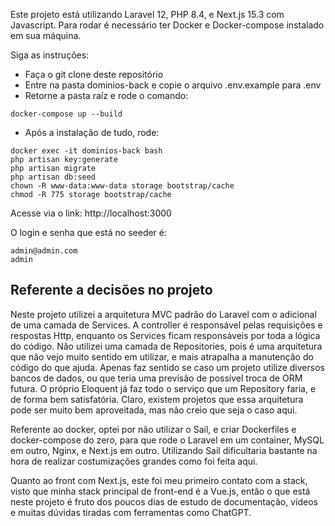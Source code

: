 Este projeto está utilizando Laravel 12, PHP 8.4, e Next.js 15.3 com Javascript.
Para rodar é necessário ter Docker e Docker-compose instalado em sua máquina.

Siga as instruções:

- Faça o git clone deste repositório
- Entre na pasta dominios-back e copie o arquivo .env.example para .env
- Retorne a pasta raíz e rode o comando:

```
docker-compose up --build
```

- Após a instalação de tudo, rode:

```
docker exec -it dominios-back bash
php artisan key:generate
php artisan migrate
php artisan db:seed
chown -R www-data:www-data storage bootstrap/cache
chmod -R 775 storage bootstrap/cache
```

Acesse via o link: http://localhost:3000

O login e senha que está no seeder é:

```
admin@admin.com
admin
```

## Referente a decisões no projeto

Neste projeto utilizei a arquitetura MVC padrão do Laravel com o adicional de uma camada de Services. A controller é responsável pelas requisições e respostas Http, enquanto os Services ficam responsáveis por toda a lógica do código.
Não utilizei uma camada de Repositories, pois é uma arquitetura que não vejo muito sentido em utilizar, e mais atrapalha a manutenção do código do que ajuda. Apenas faz sentido se caso um projeto utilize diversos bancos de dados, ou que teria uma previsão de possível troca de ORM futura. O próprio Eloquent já faz todo o serviço que um Repository faria, e de forma bem satisfatória. Claro, existem projetos que essa arquitetura pode ser muito bem aproveitada, mas não creio que seja o caso aqui.

Referente ao docker, optei por não utilizar o Sail, e criar Dockerfiles e docker-compose do zero, para que rode o Laravel em um container, MySQL em outro, Nginx, e Next.js em outro. Utilizando Sail dificultaria bastante na hora de realizar costumizações grandes como foi feita aqui.

Quanto ao front com Next.js, este foi meu primeiro contato com a stack, visto que minha stack principal de front-end é a Vue.js, então o que está neste projeto é fruto dos poucos dias de estudo de documentação, vídeos e muitas dúvidas tiradas com ferramentas como ChatGPT. 
